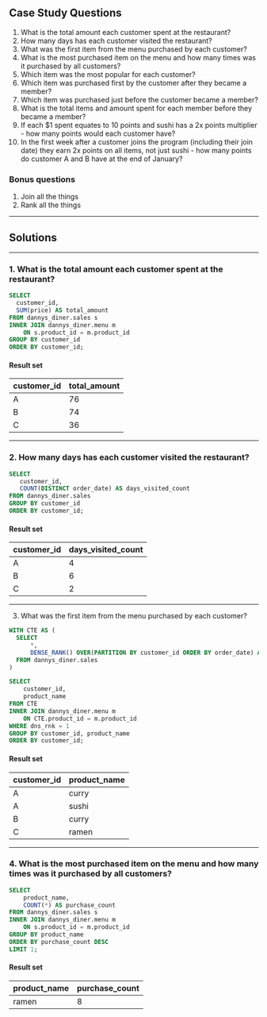 ## Case Study Questions

1. What is the total amount each customer spent at the restaurant?
2. How many days has each customer visited the restaurant?
3. What was the first item from the menu purchased by each customer?
4. What is the most purchased item on the menu and how many times was it purchased by all customers?
5. Which item was the most popular for each customer?
6. Which item was purchased first by the customer after they became a member?
7. Which item was purchased just before the customer became a member?
8. What is the total items and amount spent for each member before they became a member?
9. If each $1 spent equates to 10 points and sushi has a 2x points multiplier - how many points would each customer have?
10. In the first week after a customer joins the program (including their join date) they earn 2x points on all items, not just sushi - how many points do customer A and B have at the end of January?

### Bonus questions

1. Join all the things
2. Rank all the things

---

## Solutions

---

### 1. What is the total amount each customer spent at the restaurant?

```sql
SELECT
  customer_id,
  SUM(price) AS total_amount
FROM dannys_diner.sales s
INNER JOIN dannys_diner.menu m
	ON s.product_id = m.product_id
GROUP BY customer_id
ORDER BY customer_id;
```
#### Result set

| customer_id | total_amount |
| ----------- | ------------ |
| A           | 76           |
| B           | 74           |
| C           | 36           |

---

### 2. How many days has each customer visited the restaurant?

```sql
SELECT
   customer_id,
   COUNT(DISTINCT order_date) AS days_visited_count
FROM dannys_diner.sales
GROUP BY customer_id
ORDER BY customer_id;
```
#### Result set

| customer_id | days_visited_count |
| ----------- | ------------------ |
| A           | 4                  |
| B           | 6                  |
| C           | 2                  |

---

3. What was the first item from the menu purchased by each customer?

```sql
WITH CTE AS (
  SELECT
      *,
      DENSE_RANK() OVER(PARTITION BY customer_id ORDER BY order_date) AS dns_rnk
  FROM dannys_diner.sales
)

SELECT
    customer_id,
    product_name
FROM CTE
INNER JOIN dannys_diner.menu m
	ON CTE.product_id = m.product_id
WHERE dns_rnk = 1
GROUP BY customer_id, product_name
ORDER BY customer_id;

```
#### Result set

| customer_id | product_name |
| ----------- | ------------ |
| A           | curry        |
| A           | sushi        |
| B           | curry        |
| C           | ramen        |

---

### 4. What is the most purchased item on the menu and how many times was it purchased by all customers?

```sql
SELECT
    product_name,
    COUNT(*) AS purchase_count
FROM dannys_diner.sales s
INNER JOIN dannys_diner.menu m
	ON s.product_id = m.product_id
GROUP BY product_name
ORDER BY purchase_count DESC
LIMIT 1;
```
#### Result set

| product_name | purchase_count |
| ------------ | -------------- |
| ramen        | 8              |
